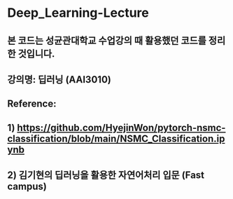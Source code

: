 # Deep_Learning-Lecture
## 본 코드는 성균관대학교 수업강의 때 활용했던 코드를 정리한 것입니다.
## 강의명: 딥러닝 (AAI3010)

## Reference: 
## 1) https://github.com/HyejinWon/pytorch-nsmc-classification/blob/main/NSMC_Classification.ipynb
## 2) 김기현의 딥러닝을 활용한 자연어처리 입문 (Fast campus)


